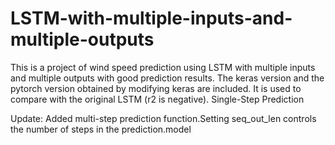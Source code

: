 # LSTM-with-multiple-inputs-and-multiple-outputs
This is a project of wind speed prediction using LSTM with multiple inputs and multiple outputs with good prediction results. The keras version and the pytorch version obtained by modifying keras are included. It is used to compare with the original LSTM (r2 is negative).
Single-Step Prediction


Update: Added multi-step prediction function.Setting seq_out_len controls the number of steps in the prediction.model
